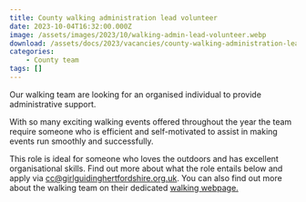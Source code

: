 ```yaml
---
title: County walking administration lead volunteer
date: 2023-10-04T16:32:00.000Z
image: /assets/images/2023/10/walking-admin-lead-volunteer.webp
download: /assets/docs/2023/vacancies/county-walking-administration-lead-volunteer-sep23.pdf
categories: 
    - County team
tags: []
---
```

Our walking team are looking for an organised individual to provide administrative support.

With so many exciting walking events offered throughout the year the team require someone who is efficient and self-motivated to assist in making events run smoothly and successfully.

This role is ideal for someone who loves the outdoors and has excellent organisational skills. Find out more about what the role entails below and apply via <cc@girlguidinghertfordshire.org.uk>. You can also find out more about the walking team on their dedicated [walking webpage.](/what-we-do/outdoor/walking/)
